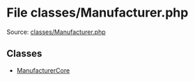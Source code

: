 File classes/Manufacturer.php
=========

Source: [classes/Manufacturer.php](https://github.com/PrestaShop/PrestaShop/blob/1.6.0.2/classes/Manufacturer.php)


Classes
-------

* [ManufacturerCore](class.ManufacturerCore.md)

